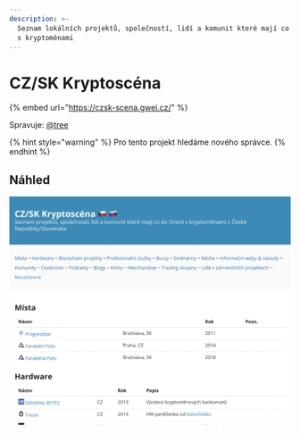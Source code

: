 ```yaml
---
description: >-
  Seznam lokálních projektů, společností, lidí a komunit které mají co do činení
  s kryptoměnami
---
```


# CZ/SK Kryptoscéna

{% embed url="https://czsk-scena.gwei.cz/" %}

Spravuje: [@tree](https://forum.gwei.cz/u/tree)

{% hint style="warning" %}
Pro tento projekt hledáme nového správce.
{% endhint %}

## Náhled

![](../.gitbook/assets/screenshot-2021-04-01-at-6.43.50.png)

